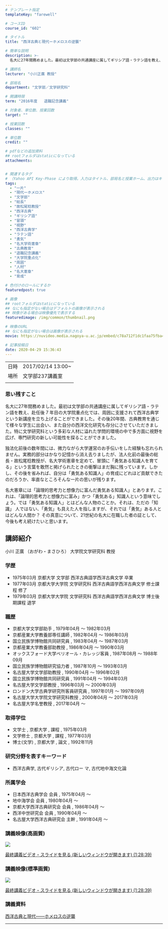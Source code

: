```yaml
---
# テンプレート指定
templateKey: "farewell"

# コースID
course_id: "602"

# タイトル
title: "西洋古典と現代ーホメロスの逆襲"

# 簡単な説明
description: >-
  名大に27年間務めました。最初は文学部の共通講座に属してギリシア語・ラテン語を教え、赴任後 7 年目の大学院重点化では、周囲に支援されて西洋古典学という新講座を立ち上げることができました。その後20年間、古典教育を通じて様々な学生に出会い、また自分の西洋文化研究も存分にさせていただきました。特に文学研究科という多彩な人材に溢れた学問的環境の中で多方面に視野を広げ、専門研究の新しい可能性を探る ....

# 講師名
lecturer: "小川正廣 教授"

# 部局名
department: "文学部／文学研究科"

# 開講時限
term: "2016年度	退職記念講義"

# 対象者、単位数、授業回数
target: ""

# 授業回数
classes: ""

# 単位数
credit: ""

# pdfなどの追加資料
## rootフォルダはstaticになっている
attachments:


# 関連するタグ
# （Yahoo API Key-Phase により取得。入力はタイトル、部局名と授業ホーム、出力はキーフレーズ（tags））
tags:
  - "一片"
  - "現代ーホメロス"
  - "文学部"
  - "総長"
  - "故松尾稔教授"
  - "西洋古典"
  - "ギリシア語"
  - "冒頭"
  - "視野"
  - "西洋古典学"
  - "ラテン語"
  - "勇気"
  - "名大学術憲章"
  - "古典教育"
  - "退職記念講義"
  - "大学院重点化"
  - "周囲"
  - "人材"
  - "名大憲章"
  - "育成"

# 色付けのロールにするか
featuredpost: true

# 画像
## rootフォルダはstaticになっている
## なにも指定がない場合はデフォルトの画像が表示される
## 映像がある場合は映像優先で表示する
featuredimage: /img/common/thumbnail.png

# 映像のURL
## なにも指定がない場合は画像が表示される
movie: https://nuvideo.media.nagoya-u.ac.jp/embed/c78a712f1dc1faa75fba481448f5638ed4a93033

# 記事投稿日
date: 2020-04-29 15:36:43
---
```


|   |   |
|---|---|
| 日時 | 2017/02/14  13:00~ |
| 場所 | 文学部237講義室 |
|   |   |


### 思い残すこと


名大に27年間務めました。最初は文学部の共通講座に属してギリシア語・ラテン語を教え、赴任後 7 年目の大学院重点化では、周囲に支援されて西洋古典学という新講座を立ち上げることができました。その後20年間、古典教育を通じて様々な学生に出会い、また自分の西洋文化研究も存分にさせていただきました。特に文学研究科という多彩な人材に溢れた学問的環境の中で多方面に視野を広げ、専門研究の新しい可能性を探ることができました。

独法化前後の数年間には、微力ながら大学運営のお手伝いをした経験も忘れられません。実務的部分はかなり記憶から消え去りましたが、法人化前の最後の総長・故松尾稔教授が、名大学術憲章を定めて、冒頭に「勇気ある知識人を育てる」という言葉を敢然と掲げられたときの衝撃はまだ胸に残っています。しかし、その後を省みれば、自分は「勇気ある知識人」の育成にどれほど貢献できたのだろうか、率直なところそんな一片の思いが残ります。

名大憲章には「論理的思考力と想像力に富んだ勇気ある知識人」とあります。これは、「論理的思考力と想像力に富み」かつ「勇気ある」知識人という意味でしょう。では「勇気ある知識人」とはどんな人物のことか。それは、ただの「知識」
人ではない、「勇気」も具えた人を指しますが、それでは「勇気」ある人とはどんな人間か？ その真意について、21世紀の名大に在職した者の証として、今後も考え続けたいと思います。



## 講師紹介

小川 正廣 （おがわ・まさひろ） 大学院文学研究科 教授

### 学歴

* 1975年03月 京都大学 文学部 西洋古典語学西洋古典文学 卒業
* 1977年03月 京都大学大学院 文学研究科 西洋古典語学西洋古典文学 修士課程 修了
* 1979年03月 京都大学大学院 文学研究科 西洋古典語学西洋古典文学 博士後期課程 退学

### 職歴

* 京都大学文学部助手 , 1979年04月 ～ 1982年03月
* 京都産業大学教養部専任講師 , 1982年04月 ～ 1986年03月
* 国立民族学博物館共同研究員 , 1983年04月 ～ 1987年03月
* 京都産業大学教養部助教授 , 1986年04月 ～ 1990年03月
* オックスフォード大学ベリオール・カレッジ客員 , 1987年08月 ～ 1988年09月
* 国立民族学博物館研究協力者 , 1987年10月 ～ 1993年03月
* 名古屋大学文学部助教授 , 1990年04月 ～ 1996年02月
* 国立民族学博物館共同研究員 , 1991年04月 ～ 1994年03月
* 名古屋大学文学部教授 , 1996年03月 ～ 2000年03月
* ロンドン大学古典学研究所客員研究員 , 1997年01月 ～ 1997年09月
* 名古屋大学大学院文学研究科教授 , 2000年04月 ～ 2017年03月
* 名古屋大学名誉教授 , 2017年04月 〜

### 取得学位

* 文学士 , 京都大学 , 課程 , 1975年03月
* 文学修士 , 京都大学 , 課程 , 1977年03月
* 博士(文学) , 京都大学 , 論文 , 1992年11月

### 研究分野を表すキーワード

* 西洋古典学, 古代ギリシア, 古代ロー マ, 古代地中海文化論

### 所属学会

* 日本西洋古典学会 会員 , 1975年04月 ～
* 地中海学会 会員 , 1980年04月 ～
* 京都大学西洋古典研究会 会員 , 1986年04月 ～
* 西洋中世研究会 会員 , 1990年04月 ～
* 名古屋大学西洋古典研究会 主幹 , 1991年04月 ～


### 講義映像(高画質)


![](https://ocw.nagoya-u.jp/files/602/3543.jpg) 

[
最終講義ビデオ・スライドを見る (新しいウィンドウが開きます) (1:28:39)](https://nuvideo.media.nagoya-u.ac.jp/embed/67cca37a4fef2ad83048953adeda9bdfd076f709
)

### 講義映像(標準画質)


![](https://ocw.nagoya-u.jp/files/602/3543.jpg) 

[
最終講義ビデオ・スライドを見る (新しいウィンドウが開きます) (1:28:39)](https://nuvideo.media.nagoya-u.ac.jp/embed/c78a712f1dc1faa75fba481448f5638ed4a93033
)


### 講義資料
[西洋古典と現代――ホメロスの逆襲](https://ocw.nagoya-u.jp/files/602/saisyuukougi.pdf) 

-----